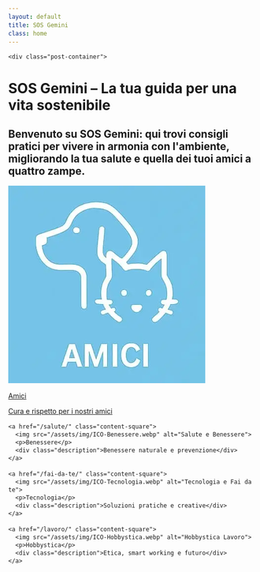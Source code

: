 ```yaml
---
layout: default
title: SOS Gemini
class: home
---
```


    <div class="post-container">
  <div class="intro">
    <h1 class="main-title-centered">SOS Gemini – La tua guida per una vita sostenibile</h1>
    <h2 class="small-title">
      Benvenuto su SOS Gemini: qui trovi consigli pratici per vivere in armonia con l'ambiente, migliorando la tua salute e quella dei tuoi amici a quattro zampe.
    </h2>
  </div>

  <section class="square-grid">
    <a href="/animali/" class="content-square">
      <img src="/assets/img/ICO-Amici.webp" alt="Amici a 4 zampe">
      <p>Amici</p>
      <div class="description">Cura e rispetto per i nostri amici</div>
    </a>
    
    <a href="/salute/" class="content-square">
      <img src="/assets/img/ICO-Benessere.webp" alt="Salute e Benessere">
      <p>Benessere</p>
      <div class="description">Benessere naturale e prevenzione</div>
    </a>

    <a href="/fai-da-te/" class="content-square">
      <img src="/assets/img/ICO-Tecnologia.webp" alt="Tecnologia e Fai da te">
      <p>Tecnologia</p>
      <div class="description">Soluzioni pratiche e creative</div>
    </a>

    <a href="/lavoro/" class="content-square">
      <img src="/assets/img/ICO-Hobbystica.webp" alt="Hobbystica Lavoro">
      <p>Hobbystica</p>
      <div class="description">Etica, smart working e futuro</div>
    </a>
  </section>

